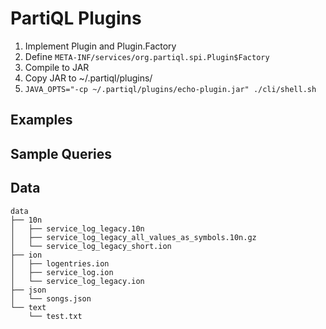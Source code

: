 # PartiQL Plugins

1. Implement Plugin and Plugin.Factory
2. Define `META-INF/services/org.partiql.spi.Plugin$Factory`
3. Compile to JAR
4. Copy JAR to ~/.partiql/plugins/
5. `JAVA_OPTS="-cp ~/.partiql/plugins/echo-plugin.jar" ./cli/shell.sh`


## Examples

## Sample Queries

## Data
```
data
├── 10n
│   ├── service_log_legacy.10n
│   ├── service_log_legacy_all_values_as_symbols.10n.gz
│   └── service_log_legacy_short.ion
├── ion
│   ├── logentries.ion
│   ├── service_log.ion
│   └── service_log_legacy.ion
├── json
│   └── songs.json
└── text
    └── test.txt
```